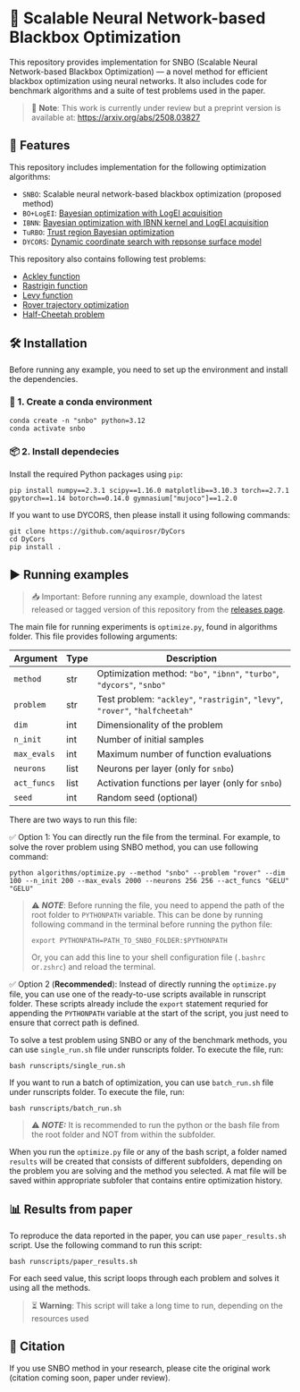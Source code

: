 # 🚀 Scalable Neural Network-based Blackbox Optimization

This repository provides implementation for SNBO (Scalable Neural Network-based Blackbox Optimization) — a novel method for efficient blackbox optimization using neural networks. It also includes code for benchmark algorithms and a suite of test problems used in the paper.

> 📝 **Note**: This work is currently under review but a preprint version is available at: https://arxiv.org/abs/2508.03827

## 📌 Features

This repository includes implementation for the following optimization algorithms:

- `SNBO`: Scalable neural network-based blackbox optimization (proposed method)
- `BO+LogEI`: [Bayesian optimization with LogEI acquisition](https://arxiv.org/abs/2310.20708)
- `IBNN`: [Bayesian optimization with IBNN kernel and LogEI acquisition](https://botorch.org/docs/tutorials/ibnn_bo/#i-bnns-for-bayesian-optimization)
- `TuRBO`: [Trust region Bayesian optimization](https://arxiv.org/abs/1910.01739)
- `DYCORS`: [Dynamic coordinate search with repsonse surface model](https://www.tandfonline.com/doi/abs/10.1080/0305215X.2012.687731)

This repository also contains following test problems:

- [Ackley function](https://www.sfu.ca/~ssurjano/ackley.html)
- [Rastrigin function](https://www.sfu.ca/~ssurjano/rastr.html)
- [Levy function](https://www.sfu.ca/~ssurjano/levy.html)
- [Rover trajectory optimization](https://github.com/zi-w/Ensemble-Bayesian-Optimization/blob/master/test_functions/rover_function.py)
- [Half-Cheetah problem](https://gymnasium.farama.org/environments/mujoco/half_cheetah/)

## 🛠 Installation

Before running any example, you need to set up the environment and install the dependencies.

### 🐍 1. Create a conda environment

```
conda create -n "snbo" python=3.12
conda activate snbo
```

### 📦 2. Install dependecies

Install the required Python packages using ``pip``:

```
pip install numpy==2.3.1 scipy==1.16.0 matplotlib==3.10.3 torch==2.7.1
gpytorch==1.14 botorch==0.14.0 gymnasium["mujoco"]==1.2.0
```

If you want to use DYCORS, then please install it using following commands:

```
git clone https://github.com/aquirosr/DyCors
cd DyCors
pip install .
```

## ▶️ Running examples

> 📥 Important: Before running any example, download the latest released or tagged version of this repository from the [releases page](https://github.com/ComputationalDesignLab/snbo/releases).

The main file for running experiments is `optimize.py`, found in algorithms folder. This file provides following arguments:

| Argument    | Type | Description                                                                   |
| ----------- | ---- | ----------------------------------------------------------------------------- |
| `method`    | str  | Optimization method: `"bo"`, `"ibnn"`, `"turbo"`, `"dycors"`, `"snbo"`        |
| `problem`   | str  | Test problem: `"ackley"`, `"rastrigin"`, `"levy"`, `"rover"`, `"halfcheetah"` |
| `dim`       | int  | Dimensionality of the problem                                                 |
| `n_init`    | int  | Number of initial samples                                                     |
| `max_evals` | int  | Maximum number of function evaluations                                        |
| `neurons`   | list | Neurons per layer (only for `snbo`)                                           |
| `act_funcs` | list | Activation functions per layer (only for `snbo`)                              |
| `seed`      | int  | Random seed (optional)                                                        |

There are two ways to run this file:

✅ Option 1: You can directly run the file from the terminal. For example, to solve the rover problem using SNBO method, you can use following command:

```
python algorithms/optimize.py --method "snbo" --problem "rover" --dim 100 --n_init 200 --max_evals 2000 --neurons 256 256 --act_funcs "GELU" "GELU"
```

> ⚠️ ***NOTE***: Before running the file, you need to append the path of the root folder to `PYTHONPATH` variable.  This can be done by running following command in the terminal before running the python file:
>   ```
>   export PYTHONPATH=PATH_TO_SNBO_FOLDER:$PYTHONPATH
>   ```
>   Or, you can add this line to your shell configuration file (`.bashrc` or`.zshrc`) and reload the terminal.

✅ Option 2 (**Recommended**): Instead of directly running the `optimize.py` file, you can use one of the ready-to-use scripts available in runscript folder. These scripts already include the `export` statement requried for appending the `PYTHONPATH` variable at the start of the script, you just need to ensure that correct path is defined.

To solve a test problem using SNBO or any of the benchmark methods, you can use ``single_run.sh`` file under runscripts folder. To execute the file, run:

```
bash runscripts/single_run.sh
```

If you want to run a batch of optimization, you can use ``batch_run.sh`` file under runscripts folder. To execute the file, run:

```
bash runscripts/batch_run.sh
```

> ⚠️ **_NOTE:_** It is recommended to run the python or the bash file from the root folder and NOT from within the subfolder.

When you run the `optimize.py` file or any of the bash script, a folder named ``results`` will be created that consists of 
different subfolders, depending on the problem you are solving and the method you selected. A mat file will be saved within appropriate
subfoler that contains entire optimization history.

## 📊 Results from paper

To reproduce the data reported in the paper, you can use ``paper_results.sh`` script. Use the following command to run this script:

```
bash runscripts/paper_results.sh
```

For each seed value, this script loops through each problem and solves it using all the methods.

> ⏳ **Warning**: This script will take a long time to run, depending on the resources used

## 	🧾 Citation

If you use SNBO method in your research, please cite the original work (citation coming soon, paper under review).
